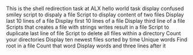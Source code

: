 This is the shell redirection task at ALX
hello world task
display confused smiley
script to dispaly a file
Script to display content of two files
Display last 10 lines of a file
Display first 10 lines of a file
Display third line of a file
Scripts that creates a file with strings
writes result in a file
Script to duplicate last line of file
Script to delete all files within a directory
Count your directories
Display ten newest files sorted by time
Unique words
Find root in a file
Count that word
Display words and three lines after it
